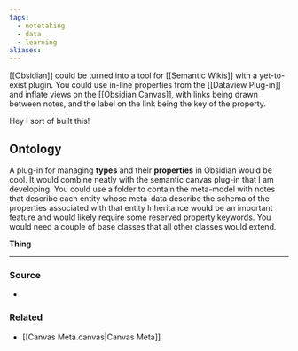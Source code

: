 ```yaml
---
tags:
  - notetaking
  - data
  - learning
aliases:
---
```

[[Obsidian]] could be turned into a tool for [[Semantic Wikis]] with a yet-to-exist plugin. You could use in-line properties from the [[Dataview Plug-in]] and inflate views on the [[Obsidian Canvas]], with links being drawn between notes, and the label on the link being the key of the property.

Hey I sort of built this!

## Ontology
A plug-in for managing **types** and their **properties** in Obsidian would be cool. It would combine neatly with the semantic canvas plug-in that I am developing. 
You could use a folder to contain the meta-model with notes that describe each entity whose meta-data describe the schema of the properties associated with that entity Inheritance would be an important feature and would likely require some reserved property keywords. You would need a couple of base classes that all other classes would extend.

**Thing** 


****
### Source
- 
### Related
- [[Canvas Meta.canvas|Canvas Meta]]